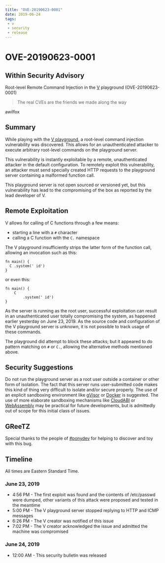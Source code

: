 ```yaml
---
title: "OVE-20190623-0001"
date: 2019-06-24
tags:
 - v
 - security
 - release
---
```


# OVE-20190623-0001

## Within Security Advisory

Root-level Remote Command Injection in the [V](https://vlang.io) playground (OVE-20190623-0001)

> The real CVEs are the friends we made along the way

awilfox

## Summary

While playing with the [V playground](https://vlang.io/play), a root-level 
command injection vulnerability was discovered. This allows for an 
unauthenticated attacker to execute arbitrary root-level commands on the
playground server.

This vulnerability is instantly exploitable by a remote, unauthenticated
attacker in the default configuration. To remotely exploit this vulnerability,
an attacker must send specially created HTTP requests to the playground server
containing a malformed function call.

This playground server is not open sourced or versioned yet, but this 
vulnerability has lead to the compromising of the box as reported by the lead
developer of V.

## Remote Exploitation

V allows for calling of C functions through a few means:

- starting a line with a `#` character
- calling a C function with the `C.` namespace

The V playground insufficiently strips the latter form of the function call,
allowing an invocation such as this:

```
fn main() {
  C .system(' id')
}
```

or even this:

```
fn main() {
	C
		.system(' id')
}
```

As the server is running as the root user, successful exploitation can result
in an unauthenticated user totally compromising the system, as happened 
earlier yesterday on June 23, 2019. As the source code and configuration of 
the V playground server is unknown, it is not possible to track usage of these 
commands. 

The playground did attempt to block these attacks; but it appeared to do pattern 
matching on `#` or `C.`, allowing the alternative methods mentioned above.

## Security Suggestions

Do not run the playground server as a root user outside a container or other
form of isolation. The fact that this server runs user-submitted code makes
this kind of thing very difficult to isolate and/or secure properly. The use
of an explicit sandboxing environment like [gVisor](https://gvisor.dev) or
[Docker](https://www.docker.com) is suggested. The use of more elaborate 
sandboxing mechanisms like [CloudABI](https://cloudabi.org) or 
[WebAssembly](https://webassembly.org) may be practical for future 
developments, but is admittedly out of scope for this initial class of issues.

## GReeTZ

Special thanks to the people of [#ponydev](https://pony.dev) for helping to 
discover and toy with this bug.

## Timeline

All times are Eastern Standard Time.

### June 23, 2019

- 4:56 PM - The first exploit was found and the contents of /etc/passwd were dumped, other variants of this attack were proposed and tested in the meantime
- 5:00 PM - The V playground server stopped replying to HTTP and ICMP messages
- 6:26 PM - The V creator was notified of this issue
- 7:02 PM - The V creator acknowledged the issue and admitted the machine was compromised

### June 24, 2019

- 12:00 AM - This security bulletin was released
